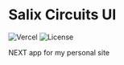 # Salix Circuits UI

![Vercel](https://therealsujitk-vercel-badge.vercel.app/?app=personal-site-7okbpkt1b-salixarctica)
![License](https://img.shields.io/github/license/SalixArctica/personal-site)

NEXT app for my personal site

